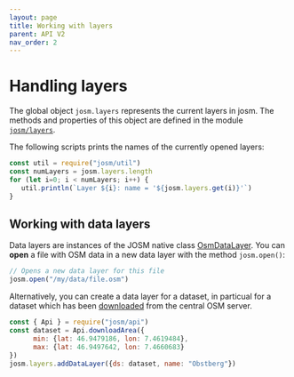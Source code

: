 ```yaml
---
layout: page
title: Working with layers
parent: API V2
nav_order: 2
---
```


# Handling layers

The global object `josm.layers` represents the current layers in josm. The methods
and properties of this object are defined in the module [`josm/layers`](josm/layers).

The following scripts prints the names of the currently opened layers:

```js
const util = require("josm/util")
const numLayers = josm.layers.length
for (let i=0; i < numLayers; i++) {
   util.println(`Layer ${i}: name = '${josm.layers.get(i)}'`)
}
```

## Working with data layers

Data layers are instances of the JOSM native class [OsmDataLayer](org.openstreetmap.josm.gui.layer.OsmDataLayer).
You can **open** a file with OSM data in a new data layer with the method
`josm.open()`:

```js
// Opens a new data layer for this file
josm.open("/my/data/file.osm")
```

Alternatively, you can create a data layer for a dataset, in particual for a dataset
which has been [downloaded](josm/api/Api) from the central OSM server.

```js
const { Api } = require("josm/api")
const dataset = Api.downloadArea({
      min: {lat: 46.9479186, lon: 7.4619484}, 
      max: {lat: 46.9497642, lon: 7.4660683}  
})
josm.layers.addDataLayer({ds: dataset, name: "Obstberg"})  
```


[josm/layers]: /api/v2/module-josm_layers.html
[org.openstreetmap.josm.gui.layer.OsmDataLayer]: todo
[josm/api/Api]: todo